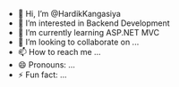 - 👋 Hi, I’m @HardikKangasiya
- 👀 I’m interested in Backend Development 
- 🌱 I’m currently learning ASP.NET MVC
- 💞️ I’m looking to collaborate on ...
- 📫 How to reach me ...
- 😄 Pronouns: ...
- ⚡ Fun fact: ...

<!---
HardikKangasiya/HardikKangasiya is a ✨ special ✨ repository because its `README.md` (this file) appears on your GitHub profile.
You can click the Preview link to take a look at your changes.
--->
